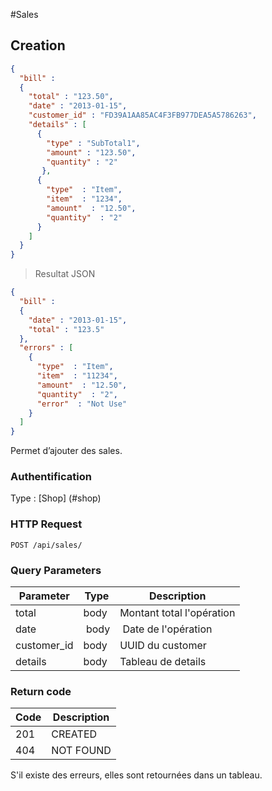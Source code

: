 #Sales
## Creation
```json  
{
  "bill" :
  {
    "total" : "123.50",
    "date" : "2013-01-15",
    "customer_id" : "FD39A1AA85AC4F3FB977DEA5A5786263",
    "details" : [
      {
        "type" : "SubTotal1",
        "amount" : "123.50",
        "quantity" : "2"
       },
      {
        "type"  : "Item",
        "item"  : "1234",
        "amount"  : "12.50",
        "quantity"  : "2"
      }
    ]
  }
}
```

>  Resultat JSON

```json
{
  "bill" :
  {
    "date" : "2013-01-15",
    "total" : "123.5"
  },
  "errors" : [
    {
      "type"  : "Item",
      "item"  : "11234",
      "amount"  : "12.50",
      "quantity"  : "2",
      "error"  : "Not Use"
    }
  ]
}
```

Permet d’ajouter des sales.

### Authentification

Type : [Shop] (#shop)

### HTTP Request

`POST /api/sales/`

### Query Parameters

Parameter | Type | Description
--------- | --------- | -----------
total | body | Montant total l'opération
date | body | Date de l'opération
customer_id | body | UUID du customer
details | body | Tableau de details

### Return code
Code | Description
------- | ---------
201 | CREATED
404 | NOT FOUND

<aside class="warning">
S'il existe des erreurs, elles sont retournées dans un tableau.
</aside>
